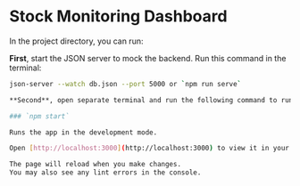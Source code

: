 # Stock Monitoring Dashboard
In the project directory, you can run:

**First**, start the JSON server to mock the backend. Run this command in the terminal:

```bash
json-server --watch db.json --port 5000 or `npm run serve`

**Second**, open separate terminal and run the following command to run the frontend:

### `npm start`

Runs the app in the development mode.

Open [http://localhost:3000](http://localhost:3000) to view it in your browser.

The page will reload when you make changes.
You may also see any lint errors in the console.